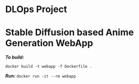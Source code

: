 # DLOps Project
# Stable Diffusion based Anime Generation WebApp

***To build:***

`docker build -t webapp -f Dockerfile .`

***Run:***
`docker run -it --rm webapp`
